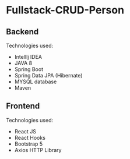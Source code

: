 # Fullstack-CRUD-Person

## Backend

Technologies used:

- IntellIj IDEA
- JAVA 8
- Spring Boot
- Spring Data JPA (Hibernate)
- MYSQL database
- Maven

## Frontend

Technologies used:

- React JS
- React Hooks
- Bootstrap 5
- Axios HTTP Library
